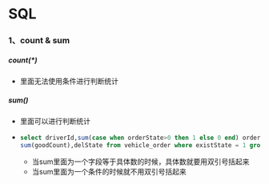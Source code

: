 # SQL

### 1、count & sum

##### count(*)

- 里面无法使用条件进行判断统计

##### sum()

- 里面可以进行判断统计

- ```sql
  select driverId,sum(case when orderState>0 then 1 else 0 end) orderF,sum(case orderState when '2' then 1 else 0 end) orderS,
  sum(goodCount),delState from vehicle_order where existState = 1 group by driverId
  ```

  - 当sum里面为一个字段等于具体数的时候，具体数就要用双引号括起来
  - 当sum里面为一个条件的时候就不用双引号括起来